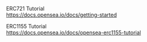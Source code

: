 ERC721 Tutorial  
https://docs.opensea.io/docs/getting-started  


ERC1155 Tutorial  
https://docs.opensea.io/docs/opensea-erc1155-tutorial  
